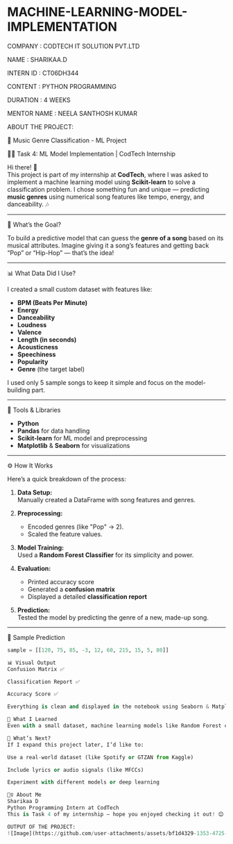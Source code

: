 # MACHINE-LEARNING-MODEL-IMPLEMENTATION

COMPANY : CODTECH IT SOLUTION PVT.LTD

NAME : SHARIKAA.D

INTERN ID : CT06DH344

CONTENT : PYTHON PROGRAMMING

DURATION : 4 WEEKS

MENTOR NAME : NEELA SANTHOSH KUMAR

ABOUT THE PROJECT:

🎵 Music Genre Classification - ML Project

👩‍💻 Task 4: ML Model Implementation | CodTech Internship

Hi there! 👋  
This project is part of my internship at **CodTech**, where I was asked to implement a machine learning model using **Scikit-learn** to solve a classification problem. I chose something fun and unique — predicting **music genres** using numerical song features like tempo, energy, and danceability. 🎶

---

🎯 What’s the Goal?

To build a predictive model that can guess the **genre of a song** based on its musical attributes. Imagine giving it a song’s features and getting back “Pop” or “Hip-Hop” — that’s the idea!

---

📊 What Data Did I Use?

I created a small custom dataset with features like:
- **BPM (Beats Per Minute)**
- **Energy**
- **Danceability**
- **Loudness**
- **Valence**
- **Length (in seconds)**
- **Acousticness**
- **Speechiness**
- **Popularity**
- **Genre** (the target label)

I used only 5 sample songs to keep it simple and focus on the model-building part.

---

🧠 Tools & Libraries

- **Python**
- **Pandas** for data handling
- **Scikit-learn** for ML model and preprocessing
- **Matplotlib** & **Seaborn** for visualizations

---

⚙️ How It Works

Here’s a quick breakdown of the process:

1. **Data Setup:**  
   Manually created a DataFrame with song features and genres.

2. **Preprocessing:**  
   - Encoded genres (like "Pop" → 2).
   - Scaled the feature values.

3. **Model Training:**  
   Used a **Random Forest Classifier** for its simplicity and power.

4. **Evaluation:**  
   - Printed accuracy score  
   - Generated a **confusion matrix**  
   - Displayed a detailed **classification report**

5. **Prediction:**  
   Tested the model by predicting the genre of a new, made-up song.

---
🧪 Sample Prediction

```python
sample = [[120, 75, 85, -3, 12, 60, 215, 15, 5, 80]]

📊 Visual Output
Confusion Matrix ✅

Classification Report ✅

Accuracy Score ✅

Everything is clean and displayed in the notebook using Seaborn & Matplotlib.

🌟 What I Learned
Even with a small dataset, machine learning models like Random Forest can pick up patterns and make solid predictions. It was fun to work on something related to music and apply the theory in a creative way.

🚀 What’s Next?
If I expand this project later, I’d like to:

Use a real-world dataset (like Spotify or GTZAN from Kaggle)

Include lyrics or audio signals (like MFCCs)

Experiment with different models or deep learning

🙋‍♀️ About Me
Sharikaa D
Python Programming Intern at CodTech
This is Task 4 of my internship — hope you enjoyed checking it out! 😊

OUTPUT OF THE PROJECT:
![Image](https://github.com/user-attachments/assets/bf1d4329-1353-4725-bfbc-98cd6918bd80)
